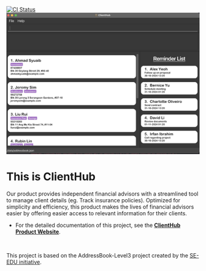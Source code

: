 [![CI Status](https://github.com/se-edu/addressbook-level3/workflows/Java%20CI/badge.svg)](https://github.com/AY2425S1-CS2103T-F10-1/tp/actions)![Ui](docs/images/Ui.png)

# This is **ClientHub**<br>
  Our product provides independent financial advisors with a streamlined tool to manage client details 
  (eg. Track insurance policies). Optimized for simplicity and efficiency, 
  this product makes the lives of financial advisors easier by offering easier access to
  relevant information for their clients. <br>


* For the detailed documentation of this project, see the **[ClientHub Product Website](https://ay2425s1-cs2103t-f10-1.github.io/tp/)**.
<br>

This project is based on the AddressBook-Level3 project created by the [SE-EDU initiative](https://se-education.org).
